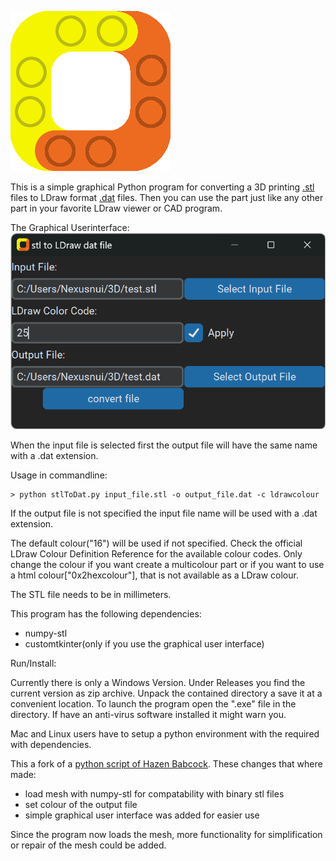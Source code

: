 ![Image of Custom Part](icons/stlToLDraw_icon.png)

This is a simple graphical Python program for converting a 3D printing [.stl](https://en.wikipedia.org/wiki/STL_%28file_format%29)
files to LDraw format [.dat](http://www.ldraw.org/article/218) files. Then you can use the part just like any other part in
your favorite LDraw viewer or CAD program.

The Graphical Userinterface:
![Screenshot of the GUI](graphical_userinterface.png)

When the input file is selected first the output file will have the same name with a .dat extension.

Usage in commandline:

```
> python stlToDat.py input_file.stl -o output_file.dat -c ldrawcolour
```

If the output file is not specified the input file name will be used with a .dat extension.

The default colour("16") will be used if not specified. 
Check the official LDraw Colour Definition Reference for the available colour codes.
Only change the colour if you want create a multicolour part or if you want to use a html colour["0x2hexcolour"], that is not available as a LDraw colour.



The STL file needs to be in millimeters.

This program has the following dependencies:
- numpy-stl
- customtkinter(only if you use the graphical user interface)

Run/Install:

Currently there is only a Windows Version.
Under Releases you find the current version as zip archive.
Unpack the contained directory a save it at a convenient location.
To launch the program open the ".exe" file in the directory.
If have an anti-virus software installed it might warn you.

Mac and Linux users have to setup a python environment with the required with dependencies.

This a fork of a [python script of Hazen Babcock](https://github.com/HazenBabcock/stl-to-dat).
These changes that where made:
- load mesh with numpy-stl for compatability with binary stl files
- set colour of the output file
- simple graphical user interface was added for easier use



Since the program now loads the mesh, more functionality for simplification or repair of the mesh could be added.